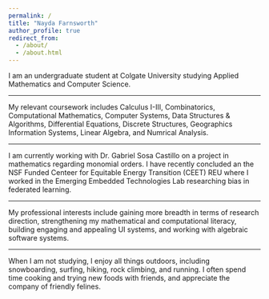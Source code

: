```yaml
---
permalink: /
title: "Nayda Farnsworth"
author_profile: true
redirect_from: 
  - /about/
  - /about.html
---
```


I am an undergraduate student at Colgate University studying Applied Mathematics and Computer Science. 

--------------------------------------------------------------------------------------------------------------------------------------------------------------------------------------

My relevant coursework includes Calculus I-III, Combinatorics, Computational Mathematics, Computer Systems, Data Structures & Algorithms, Differential Equations, Discrete Structures, Geographics Information Systems, Linear Algebra, and Numrical Analysis. 

--------------------------------------------------------------------------------------------------------------------------------------------------------------------------------------

I am currently working with Dr. Gabriel Sosa Castillo on a project in mathematics regarding monomial orders. I have recently concluded an the NSF Funded Centeer for Equitable Energy Transition (CEET) REU where I worked in the Emerging Embedded Technologies Lab researching bias in federated learning.

--------------------------------------------------------------------------------------------------------------------------------------------------------------------------------------

My professional interests include gaining more breadth in terms of research direction, strengthening my mathematical and computational literacy, building engaging and appealing UI systems, and working with algebraic software systems.

--------------------------------------------------------------------------------------------------------------------------------------------------------------------------------------

When I am not studying, I enjoy all things outdoors, including snowboarding, surfing, hiking, rock climbing, and running. I often spend time cooking and trying new foods with friends, and appreciate the company of friendly felines. 